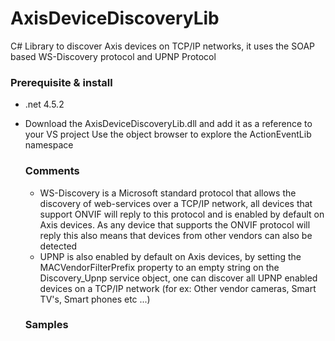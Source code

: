 # AxisDeviceDiscoveryLib
C# Library to discover Axis devices on TCP/IP networks, it uses the SOAP based WS-Discovery protocol and UPNP Protocol

<h3>Prerequisite & install</h3>

- .net 4.5.2
- Download the AxisDeviceDiscoveryLib.dll and add it as a reference to your VS project
  Use the object browser to explore the ActionEventLib namespace
  
  <H3>Comments</H3>
  
  - WS-Discovery is a Microsoft standard protocol that allows the discovery of web-services over a TCP/IP network, all devices that support ONVIF will reply to this protocol and is enabled by default on Axis devices. As any device that supports the ONVIF protocol will reply this also means that devices from other vendors can also be detected
  - UPNP is also enabled by default on Axis devices, by setting the MACVendorFilterPrefix property to an empty string on the Discovery_Upnp service object, one can discover all UPNP enabled devices on a TCP/IP network (for ex: Other vendor cameras, Smart TV's, Smart phones etc ...)
  
  <H3>Samples</H3>
